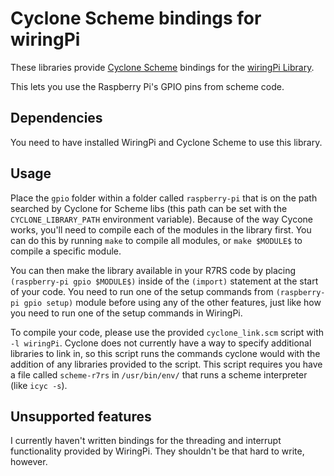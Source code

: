# Cyclone Scheme bindings for wiringPi
These libraries provide [Cyclone Scheme](https://justinethier.github.io/cyclone/index)
bindings for the [wiringPi Library](https://wiringpi.com).

This lets you use the Raspberry Pi's GPIO pins from scheme code.

## Dependencies
You need to have installed WiringPi and Cyclone Scheme to use this library.

## Usage
Place the `gpio` folder within a folder called `raspberry-pi` that is on the path searched by Cyclone for Scheme libs 
(this path can be set with the `CYCLONE_LIBRARY_PATH` environment variable). Because of the way Cycone works, you'll need to compile each of the modules in the library first. You can do this by running `make` to compile all modules, or `make $MODULE$` to compile a specific module.

You can then make the library available in your R7RS code by placing `(raspberry-pi gpio $MODULE$)` inside of the `(import)` statement at the start of your code. You need to run one of the setup commands from `(raspberry-pi gpio setup)` module before using any of the other features, just like how you need to run one of the setup commands in WiringPi.

To compile your code, please use the provided `cyclone_link.scm` script with `-l wiringPi`. Cyclone does not currently have a way to specify additional libraries to link in, so this script runs the commands cyclone would with the addition of any libraries provided to the script. This script requires you have a file called `scheme-r7rs` in `/usr/bin/env/` that runs a scheme interpreter (like `icyc -s`).

## Unsupported features
I currently haven't written bindings for the threading and interrupt functionality provided by WiringPi.
They shouldn't be that hard to write, however.

